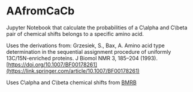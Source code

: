 # AAfromCaCb
Jupyter Notebook that calculate the probabilities of a C\alpha and C\beta pair of chemical shifts belongs to a specific amino acid.

Uses the derivations from:
Grzesiek, S., Bax, A. Amino acid type determination in the sequential assignment procedure of uniformly 13C/15N-enriched proteins. J Biomol NMR 3, 185–204 (1993). [https://doi.org/10.1007/BF00178261](https://link.springer.com/article/10.1007/BF00178261)

Uses C\alpha and C\beta chemical shifts from [BMRB](https://bmrb.io/)
